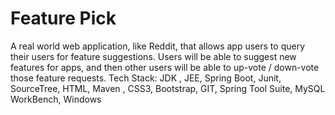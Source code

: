 # Feature Pick
A real world web application, like Reddit, that allows app users to query their users for feature suggestions.
Users will be able to suggest new features for apps, and then other users will be able to up-vote / down-vote those feature requests.
Tech Stack: JDK , JEE, Spring Boot, Junit, SourceTree, HTML, Maven , CSS3, Bootstrap, GIT, Spring Tool Suite, MySQL WorkBench, Windows
